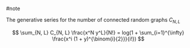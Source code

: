 #note 


The generative series for the number of connected random graphs $C_{N, L}$

$$
\sum_{N, L} C_{N, L} \frac{x^N y^L}{N!} = log(1 + \sum_{i=1}^{\infty} \frac{x^i (1 + y)^{\binom{i}{2}}}{i!})
$$

